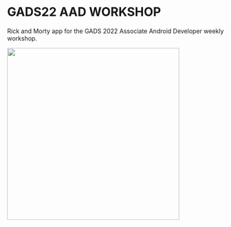 # GADS22 AAD WORKSHOP
Rick and Morty app for the GADS 2022 Associate Android Developer weekly workshop.

<image src="https://user-images.githubusercontent.com/54077752/181920101-f250f8c2-8912-461c-ae02-b242928703b9.png" width="400" />
